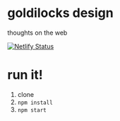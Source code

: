 # goldilocks design
thoughts on the web

[![Netlify Status](https://api.netlify.com/api/v1/badges/11bf2a96-6866-4331-bf7d-f9f078d93073/deploy-status)](https://app.netlify.com/sites/goldilocks/deploys)

# run it!
1. clone
2. `npm install`
3. `npm start`
